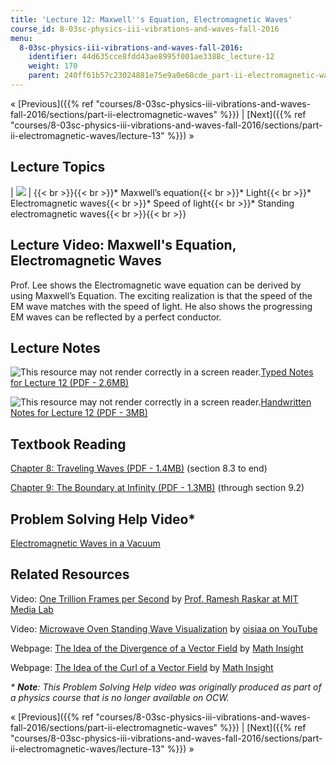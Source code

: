 ```yaml
---
title: 'Lecture 12: Maxwell''s Equation, Electromagnetic Waves'
course_id: 8-03sc-physics-iii-vibrations-and-waves-fall-2016
menu:
  8-03sc-physics-iii-vibrations-and-waves-fall-2016:
    identifier: 44d635cce8fdd43ae8995f001ae3388c_lecture-12
    weight: 170
    parent: 240ff61b57c23024881e75e9a0e68cde_part-ii-electromagnetic-waves
---
```

« [Previous]({{% ref "courses/8-03sc-physics-iii-vibrations-and-waves-fall-2016/sections/part-ii-electromagnetic-waves" %}}) | [Next]({{% ref "courses/8-03sc-physics-iii-vibrations-and-waves-fall-2016/sections/part-ii-electromagnetic-waves/lecture-13" %}}) »

Lecture Topics
--------------

| ![](https://open-learning-course-data.s3.amazonaws.com/8-03sc-physics-iii-vibrations-and-waves-fall-2016/a7477ca5a6aba6bde7d070489f7f75a6_L12.jpg) | {{< br >}}{{< br >}}*   Maxwell’s equation{{< br >}}*   Light{{< br >}}*   Electromagnetic waves{{< br >}}*   Speed of light{{< br >}}*   Standing electromagnetic waves{{< br >}}{{< br >}} 

Lecture Video: Maxwell's Equation, Electromagnetic Waves
--------------------------------------------------------

Prof. Lee shows the Electromagnetic wave equation can be derived by using Maxwell’s Equation. The exciting realization is that the speed of the EM wave matches with the speed of light. He also shows the progressing EM waves can be reflected by a perfect conductor.

Lecture Notes
-------------

![This resource may not render correctly in a screen reader.](/images/inacessible.gif)[Typed Notes for Lecture 12 (PDF - 2.6MB)](https://open-learning-course-data.s3.amazonaws.com/8-03sc-physics-iii-vibrations-and-waves-fall-2016/fe0a583836416700c023ad11a680a0de_MIT8_03SCF16_Lec12.pdf)

![This resource may not render correctly in a screen reader.](/images/inacessible.gif)[Handwritten Notes for Lecture 12 (PDF - 3MB)](https://open-learning-course-data.s3.amazonaws.com/8-03sc-physics-iii-vibrations-and-waves-fall-2016/d2b105c94e2497b78e4493ef1e6a8a75_MIT8_03SCF16_hw_Lec12.pdf)

Textbook Reading
----------------

[Chapter 8: Traveling Waves (PDF - 1.4MB)](https://open-learning-course-data.s3.amazonaws.com/8-03sc-physics-iii-vibrations-and-waves-fall-2016/5d925d6ac6c62059fb2ddd4c289e6bb3_MIT8_03SCF16_Text_Ch8.pdf) (section 8.3 to end) 

[Chapter 9: The Boundary at Infinity (PDF - 1.3MB)](https://open-learning-course-data.s3.amazonaws.com/8-03sc-physics-iii-vibrations-and-waves-fall-2016/425907dd48e60131c0b5930bda1840fd_MIT8_03SCF16_Text_Ch9.pdf) (through section 9.2) 

Problem Solving Help Video\*
----------------------------

[Electromagnetic Waves in a Vacuum](./resolveuid/fdd03639df5a1302a78456591f1294b2)

Related Resources
-----------------

Video: [One Trillion Frames per Second](https://youtu.be/EtsXgODHMWk) by [Prof. Ramesh Raskar at MIT Media Lab](http://web.media.mit.edu/~raskar/trillionfps/)

Video: [Microwave Oven Standing Wave Visualization](https://www.youtube.com/watch?v=7FhwTelc5Tg) by [oisiaa on YouTube](https://www.youtube.com/channel/UCvKmgjr1FPDBekay8HkLLEQ)

Webpage: [The Idea of the Divergence of a Vector Field](https://mathinsight.org/divergence_idea) by [Math Insight](http://mathinsight.org/)

Webpage: [The Idea of the Curl of a Vector Field](https://mathinsight.org/curl_idea) by [Math Insight](http://mathinsight.org/)

_\* **Note**: This Problem Solving Help video was originally produced as part of a physics course that is no longer available on OCW._

« [Previous]({{% ref "courses/8-03sc-physics-iii-vibrations-and-waves-fall-2016/sections/part-ii-electromagnetic-waves" %}}) | [Next]({{% ref "courses/8-03sc-physics-iii-vibrations-and-waves-fall-2016/sections/part-ii-electromagnetic-waves/lecture-13" %}}) »